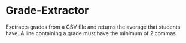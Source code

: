 # Grade-Extractor

Exctracts grades from a CSV file and returns the average that students have.
A line containing a grade must have the minimum of 2 commas.
